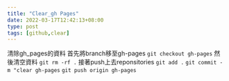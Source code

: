 ```yaml
---
title: "Clear_gh Pages"
date: 2022-03-17T12:42:13+08:00
type: post
tags: [github,clear]
---
```


清除gh_pages的資料
首先將branch移至gh-pages
`git checkout gh-pages`
然後清空資料
`git rm -rf .`
接著push上去reponsitories
`git add .`
`git commit -m "clear gh-pages`
`git push origin gh-pages`